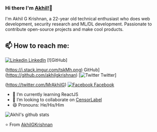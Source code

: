
### Hi there I'm [Akhil!](https://akhilgkrishnan.me)👋
I'm Akhil G Krishnan, a 22-year old technical enthusiast who does web development, security research and ML/DL development. Passionate to contribute open-source projects and make cool products.<br>
## 📫 How to reach me: 
[![Linkedin](https://i.stack.imgur.com/gVE0j.png) LinkedIn](https://www.linkedin.com/in/akhilgkrishnan) [![GitHub]

(https://i.stack.imgur.com/tskMh.png) GitHub](https://github.com/akhilgkrishnan) [![Twitter](http://i.imgur.com/wWzX9uB.png) Twitter]

(https://twitter.com/MrAkhilG) [![Facebook](http://i.imgur.com/fep1WsG.png) Facebook](https://facebook.com/akhilgkrishnan9800)
<!--
**AkhilGKrishnan/AkhilGKrishnan** is a ✨ _special_ ✨ repository because its `README.md` (this file) appears on your GitHub profile.


Here are some ideas to get you started:
- 🤔 I’m looking for help with ...
- 💬 Ask me about ...
- 📫 How to reach me: ...
- 😄 Pronouns: ...
- ⚡ Fun fact: ...
-->

<!--- 🔭 I’m currently working on [Facemask Detector](https://github.com/AkhilGKrishnan/Face-Mask-Detector)-->
- 🌱 I’m currently learning ReactJS
- 👯 I’m looking to collaborate on [CensorLabel](https://github.com/AkhilGKrishnan/CensorLabel)
- 😄 Pronouns: He/His/Him



![Akhil's github stats](https://github-readme-stats.vercel.app/api?username=AkhilGKrishnan&show_icons=true&theme=dark)

⭐️ From [AkhilGKrishnan](https://github.com/AkhilGKrishnan)
